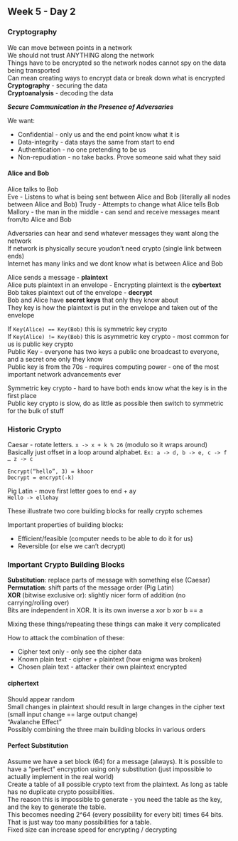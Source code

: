 ## Week 5 - Day 2
### Cryptography
We can move between points in a network  
We should not trust ANYTHING along the network  
Things have to be encrypted so the network nodes cannot spy on the data being transported  
Can mean creating ways to encrypt data or break down what is encrypted  
**Cryptography** - securing the data  
**Cryptoanalysis** - decoding the data  

_**Secure Communication in the Presence of Adversaries**_

We want:

* Confidential - only us and the end point know what it is
* Data-integrity - data stays the same from start to end
* Authentication - no one pretending to be us
* Non-repudiation - no take backs. Prove someone said what they said

#### Alice and Bob
Alice talks to Bob  
Eve - Listens to what is being sent between Alice and Bob (literally all nodes between Alice and Bob)
Trudy - Attempts to change what Alice tells Bob  
Mallory - the man in the middle - can send and receive messages meant from/to Alice and Bob  

Adversaries can hear and send whatever messages they want along the network  
If network is physically secure youdon’t need crypto (single link between ends)  
Internet has many links and we dont know what is between Alice and Bob

Alice sends a message - **plaintext**  
Alice puts plaintext in an envelope - Encrypting plaintext is the **cybertext**  
Bob takes plaintext out of the envelope - **decrypt**  
Bob and Alice have **secret keys** that only they know about  
They key is how the plaintext is put in the envelope and taken out of the envelope

If ```Key(Alice) == Key(Bob)``` this is symmetric key crypto  
If ```Key(Alice) != Key(Bob)``` this is asymmetric key crypto - most common for us is public key crypto  
Public Key - everyone has two keys a public one broadcast to everyone, and a secret one only they know  
Public key is from the 70s - requires computing power - one of the most important network advancements ever

Symmetric key crypto - hard to have both ends know what the key is in the first place  
Public key crypto is slow, do as little as possible then switch to symmetric for the bulk of stuff

### Historic Crypto
Caesar - rotate letters. ```x -> x + k % 26``` (modulo so it wraps around)  
Basically just offset in a loop around alphabet. ```Ex: a -> d, b -> e, c -> f … z -> c```

```
Encrypt(“hello”, 3) = khoor
Decrypt = encrypt(-k)
```

Pig Latin - move first letter goes to end + ay  
```Hello -> ellohay```

These illustrate two core building blocks for really crypto schemes

Important properties of building blocks:

* Efficient/feasible (computer needs to be able to do it for us)
* Reversible (or else we can’t decrypt)

### Important Crypto Building Blocks
**Substitution**: replace parts of message with something else (Caesar)  
**Permutation**: shift parts of the message order (Pig Latin)  
**XOR** (bitwise exclusive or): slightly nicer form of addition (no carrying/rolling over)  
Bits are independent in XOR. It is its own inverse a xor b xor b == a  

Mixing these things/repeating these things can make it very complicated

How to attack the combination of these:
  
* Cipher text only - only see the cipher data  
* Known plain text - cipher + plaintext (how enigma was broken)  
* Chosen plain text - attacker their own plaintext encrypted  

#### ciphertext
Should appear random  
Small changes in plaintext should result in large changes in the cipher text (small input change == large output change)  
“Avalanche Effect”  
Possibly combining the three main building blocks in various orders

#### Perfect Substitution
Assume we have a set block (64) for a message (always). It is possible to have a “perfect" encryption using only substitution (just impossible to actually implement in the real world)  
Create a table of all possible crypto text from the plaintext. As long as table has no duplicate crypto possibilities.  
The reason this is impossible to generate - you need the table as the key, and the key to generate the table.  
This becomes needing 2^64 (every possibility for every bit) times 64 bits. That is just way too many possibilities for a table.  
Fixed size can increase speed for encrypting / decrypting